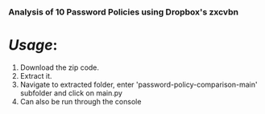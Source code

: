 ### Analysis of 10 Password Policies using Dropbox's zxcvbn
# _Usage_:

1. Download the zip code.
2. Extract it.
3. Navigate to extracted folder, enter 'password-policy-comparison-main' subfolder and click on main.py
4. Can also be run through the console 

